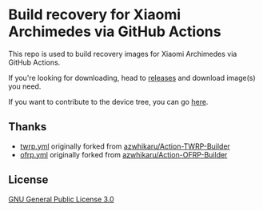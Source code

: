 # Build recovery for Xiaomi Archimedes via GitHub Actions

This repo is used to build recovery images for Xiaomi Archimedes via GitHub Actions.

If you're looking for downloading, head to [releases](https://github.com/CrackMiDrAi/recovery_build/releases) and download image(s) you need.

If you want to contribute to the device tree, you can go [here](https://github.com/CrackMiDrAi/twrp_device_tree).

## Thanks
* [twrp.yml](.github/workflows/twrp.yml) originally forked from [azwhikaru/Action-TWRP-Builder](https://github.com/azwhikaru/Action-TWRP-Builder)
* [ofrp.yml](.github/workflows/ofrp.yml) originally forked from [azwhikaru/Action-OFRP-Builder](https://github.com/azwhikaru/Action-OFRP-Builder)

## License

[GNU General Public License 3.0](https://www.gnu.org/licenses/gpl-3.0)